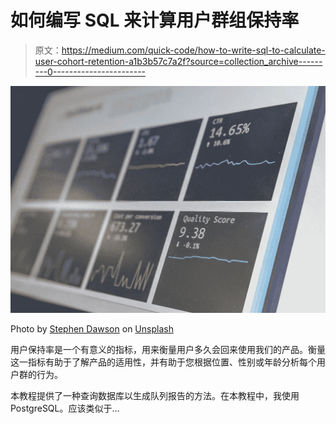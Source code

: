 # 如何编写 SQL 来计算用户群组保持率

> 原文：<https://medium.com/quick-code/how-to-write-sql-to-calculate-user-cohort-retention-a1b3b57c7a2f?source=collection_archive---------0----------------------->

![](img/b6c4e88d91fb20a712d6aa43cdbbbb81.png)

Photo by [Stephen Dawson](https://unsplash.com/@srd844?utm_source=medium&utm_medium=referral) on [Unsplash](https://unsplash.com?utm_source=medium&utm_medium=referral)

用户保持率是一个有意义的指标，用来衡量用户多久会回来使用我们的产品。衡量这一指标有助于了解产品的适用性，并有助于您根据位置、性别或年龄分析每个用户群的行为。

本教程提供了一种查询数据库以生成队列报告的方法。在本教程中，我使用 PostgreSQL。应该类似于…